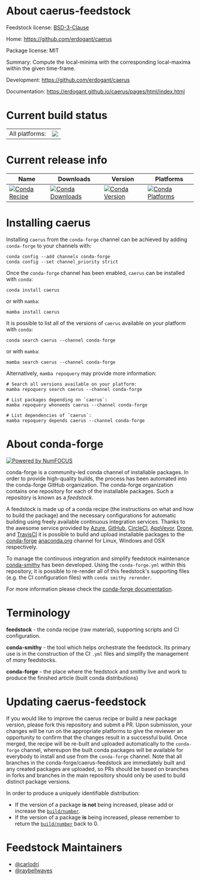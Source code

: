 About caerus-feedstock
======================

Feedstock license: [BSD-3-Clause](https://github.com/conda-forge/caerus-feedstock/blob/main/LICENSE.txt)

Home: https://github.com/erdogant/caerus

Package license: MIT

Summary: Compute the local-minima with the corresponding local-maxima within the given time-frame.

Development: https://github.com/erdogant/caerus

Documentation: https://erdogant.github.io/caerus/pages/html/index.html

Current build status
====================


<table><tr><td>All platforms:</td>
    <td>
      <a href="https://dev.azure.com/conda-forge/feedstock-builds/_build/latest?definitionId=18863&branchName=main">
        <img src="https://dev.azure.com/conda-forge/feedstock-builds/_apis/build/status/caerus-feedstock?branchName=main">
      </a>
    </td>
  </tr>
</table>

Current release info
====================

| Name | Downloads | Version | Platforms |
| --- | --- | --- | --- |
| [![Conda Recipe](https://img.shields.io/badge/recipe-caerus-green.svg)](https://anaconda.org/conda-forge/caerus) | [![Conda Downloads](https://img.shields.io/conda/dn/conda-forge/caerus.svg)](https://anaconda.org/conda-forge/caerus) | [![Conda Version](https://img.shields.io/conda/vn/conda-forge/caerus.svg)](https://anaconda.org/conda-forge/caerus) | [![Conda Platforms](https://img.shields.io/conda/pn/conda-forge/caerus.svg)](https://anaconda.org/conda-forge/caerus) |

Installing caerus
=================

Installing `caerus` from the `conda-forge` channel can be achieved by adding `conda-forge` to your channels with:

```
conda config --add channels conda-forge
conda config --set channel_priority strict
```

Once the `conda-forge` channel has been enabled, `caerus` can be installed with `conda`:

```
conda install caerus
```

or with `mamba`:

```
mamba install caerus
```

It is possible to list all of the versions of `caerus` available on your platform with `conda`:

```
conda search caerus --channel conda-forge
```

or with `mamba`:

```
mamba search caerus --channel conda-forge
```

Alternatively, `mamba repoquery` may provide more information:

```
# Search all versions available on your platform:
mamba repoquery search caerus --channel conda-forge

# List packages depending on `caerus`:
mamba repoquery whoneeds caerus --channel conda-forge

# List dependencies of `caerus`:
mamba repoquery depends caerus --channel conda-forge
```


About conda-forge
=================

[![Powered by
NumFOCUS](https://img.shields.io/badge/powered%20by-NumFOCUS-orange.svg?style=flat&colorA=E1523D&colorB=007D8A)](https://numfocus.org)

conda-forge is a community-led conda channel of installable packages.
In order to provide high-quality builds, the process has been automated into the
conda-forge GitHub organization. The conda-forge organization contains one repository
for each of the installable packages. Such a repository is known as a *feedstock*.

A feedstock is made up of a conda recipe (the instructions on what and how to build
the package) and the necessary configurations for automatic building using freely
available continuous integration services. Thanks to the awesome service provided by
[Azure](https://azure.microsoft.com/en-us/services/devops/), [GitHub](https://github.com/),
[CircleCI](https://circleci.com/), [AppVeyor](https://www.appveyor.com/),
[Drone](https://cloud.drone.io/welcome), and [TravisCI](https://travis-ci.com/)
it is possible to build and upload installable packages to the
[conda-forge](https://anaconda.org/conda-forge) [anaconda.org](https://anaconda.org/)
channel for Linux, Windows and OSX respectively.

To manage the continuous integration and simplify feedstock maintenance
[conda-smithy](https://github.com/conda-forge/conda-smithy) has been developed.
Using the ``conda-forge.yml`` within this repository, it is possible to re-render all of
this feedstock's supporting files (e.g. the CI configuration files) with ``conda smithy rerender``.

For more information please check the [conda-forge documentation](https://conda-forge.org/docs/).

Terminology
===========

**feedstock** - the conda recipe (raw material), supporting scripts and CI configuration.

**conda-smithy** - the tool which helps orchestrate the feedstock.
                   Its primary use is in the construction of the CI ``.yml`` files
                   and simplify the management of *many* feedstocks.

**conda-forge** - the place where the feedstock and smithy live and work to
                  produce the finished article (built conda distributions)


Updating caerus-feedstock
=========================

If you would like to improve the caerus recipe or build a new
package version, please fork this repository and submit a PR. Upon submission,
your changes will be run on the appropriate platforms to give the reviewer an
opportunity to confirm that the changes result in a successful build. Once
merged, the recipe will be re-built and uploaded automatically to the
`conda-forge` channel, whereupon the built conda packages will be available for
everybody to install and use from the `conda-forge` channel.
Note that all branches in the conda-forge/caerus-feedstock are
immediately built and any created packages are uploaded, so PRs should be based
on branches in forks and branches in the main repository should only be used to
build distinct package versions.

In order to produce a uniquely identifiable distribution:
 * If the version of a package **is not** being increased, please add or increase
   the [``build/number``](https://docs.conda.io/projects/conda-build/en/latest/resources/define-metadata.html#build-number-and-string).
 * If the version of a package **is** being increased, please remember to return
   the [``build/number``](https://docs.conda.io/projects/conda-build/en/latest/resources/define-metadata.html#build-number-and-string)
   back to 0.

Feedstock Maintainers
=====================

* [@carlodri](https://github.com/carlodri/)
* [@raybellwaves](https://github.com/raybellwaves/)

